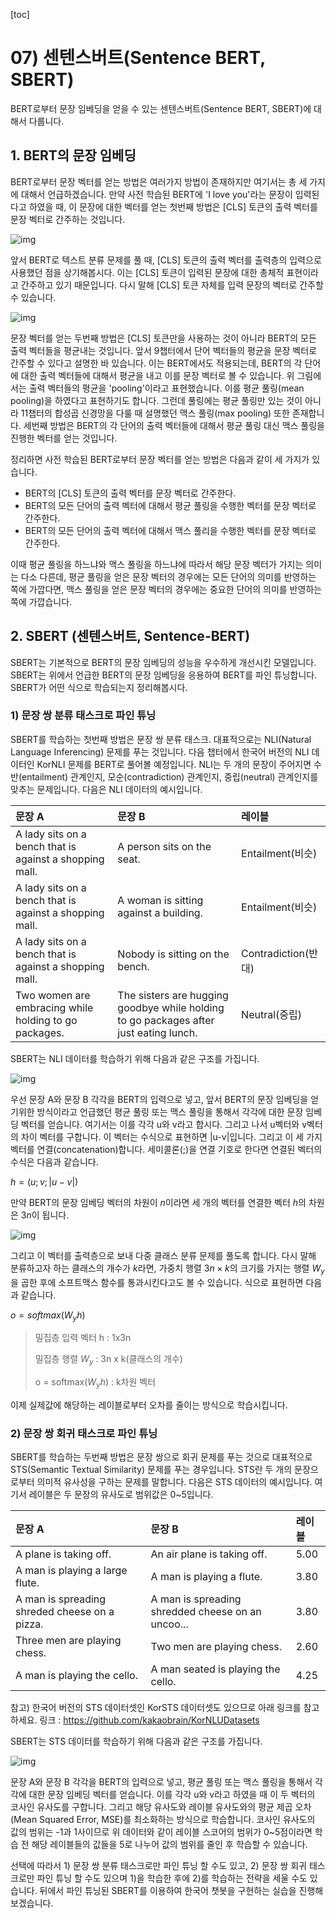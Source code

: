 [toc]

# 07) 센텐스버트(Sentence BERT, SBERT)

BERT로부터 문장 임베딩을 얻을 수 있는 센텐스버트(Sentence BERT, SBERT)에 대해서 다룹니다.

## 1. BERT의 문장 임베딩

BERT로부터 문장 벡터를 얻는 방법은 여러가지 방법이 존재하지만 여기서는 총 세 가지에 대해서 언급하겠습니다. 만약 사전 학습된 BERT에 'I love you'라는 문장이 입력된다고 하였을 때, 이 문장에 대한 벡터를 얻는 첫번째 방법은 [CLS] 토큰의 출력 벡터를 문장 벡터로 간주하는 것입니다.

![img](https://wikidocs.net/images/page/156176/%EA%B7%B8%EB%A6%BC1.PNG)

앞서 BERT로 텍스트 분류 문제를 풀 때, [CLS] 토큰의 출력 벡터를 출력층의 입력으로 사용했던 점을 상기해봅시다. 이는 [CLS] 토큰이 입력된 문장에 대한 총체적 표현이라고 간주하고 있기 때문입니다. 다시 말해 [CLS] 토큰 자체를 입력 문장의 벡터로 간주할 수 있습니다.

![img](https://wikidocs.net/images/page/156176/%EA%B7%B8%EB%A6%BC2.PNG)

문장 벡터를 얻는 두번째 방법은 [CLS] 토큰만을 사용하는 것이 아니라 BERT의 모든 출력 벡터들을 평균내는 것입니다. 앞서 9챕터에서 단어 벡터들의 평균을 문장 벡터로 간주할 수 있다고 설명한 바 있습니다. 이는 BERT에서도 적용되는데, BERT의 각 단어에 대한 출력 벡터들에 대해서 평균을 내고 이를 문장 벡터로 볼 수 있습니다. 위 그림에서는 출력 벡터들의 평균을 'pooling'이라고 표현했습니다. 이를 평균 풀링(mean pooling)을 하였다고 표현하기도 합니다. 그런데 풀링에는 평균 풀링만 있는 것이 아니라 11챕터의 합성곱 신경망을 다룰 때 설명했던 맥스 풀링(max pooling) 또한 존재합니다. 세번째 방법은 BERT의 각 단어의 출력 벡터들에 대해서 평균 풀링 대신 맥스 풀링을 진행한 벡터를 얻는 것입니다.

정리하면 사전 학습된 BERT로부터 문장 벡터를 얻는 방법은 다음과 같이 세 가지가 있습니다.

- BERT의 [CLS] 토큰의 출력 벡터를 문장 벡터로 간주한다.
- BERT의 모든 단어의 출력 벡터에 대해서 평균 풀링을 수행한 벡터를 문장 벡터로 간주한다.
- BERT의 모든 단어의 출력 벡터에 대해서 맥스 풀리을 수행한 벡터를 문장 벡터로 간주한다.

이때 평균 풀링을 하느냐와 맥스 풀링을 하느냐에 따라서 해당 문장 벡터가 가지는 의미는 다소 다른데, 평균 풀링을 얻은 문장 벡터의 경우에는 모든 단어의 의미를 반영하는 쪽에 가깝다면, 맥스 풀링을 얻은 문장 벡터의 경우에는 중요한 단어의 의미를 반영하는 쪽에 가깝습니다.

## 2. SBERT (센텐스버트, Sentence-BERT)

SBERT는 기본적으로 BERT의 문장 임베딩의 성능을 우수하게 개선시킨 모델입니다. SBERT는 위에서 언급한 BERT의 문장 임베딩을 응용하여 BERT를 파인 튜닝합니다. SBERT가 어떤 식으로 학습되는지 정리해봅시다.

### 1) 문장 쌍 분류 태스크로 파인 튜닝

SBERT를 학습하는 첫번째 방법은 문장 쌍 분류 태스크. 대표적으로는 NLI(Natural Language Inferencing) 문제를 푸는 것입니다. 다음 챕터에서 한국어 버전의 NLI 데이터인 KorNLI 문제를 BERT로 풀어볼 예정입니다. NLI는 두 개의 문장이 주어지면 수반(entailment) 관계인지, 모순(contradiction) 관계인지, 중립(neutral) 관계인지를 맞추는 문제입니다. 다음은 NLI 데이터의 예시입니다.

| 문장 A                                                  | 문장 B                                                       | 레이블              |
| :------------------------------------------------------ | :----------------------------------------------------------- | :------------------ |
| A lady sits on a bench that is against a shopping mall. | A person sits on the seat.                                   | Entailment(비슷)    |
| A lady sits on a bench that is against a shopping mall. | A woman is sitting against a building.                       | Entailment(비슷)    |
| A lady sits on a bench that is against a shopping mall. | Nobody is sitting on the bench.                              | Contradiction(반대) |
| Two women are embracing while holding to go packages.   | The sisters are hugging goodbye while holding to go packages after just eating lunch. | Neutral(중립)       |

SBERT는 NLI 데이터를 학습하기 위해 다음과 같은 구조를 가집니다.

![img](https://wikidocs.net/images/page/156176/%EA%B7%B8%EB%A6%BC3.PNG)

우선 문장 A와 문장 B 각각을 BERT의 입력으로 넣고, 앞서 BERT의 문장 임베딩을 얻기위한 방식이라고 언급했던 평균 풀링 또는 맥스 풀링을 통해서 각각에 대한 문장 임베딩 벡터를 얻습니다. 여기서는 이를 각각 u와 v라고 합시다. 그리고 나서 u벡터와 v벡터의 차이 벡터를 구합니다. 이 벡터는 수식으로 표현하면 |u-v|입니다. 그리고 이 세 가지 벡터를 연결(concatenation)합니다. 세미콜론(;)을 연결 기호로 한다면 연결된 벡터의 수식은 다음과 같습니다.

$h = (u; v; |u-v|)$

만약 BERT의 문장 임베딩 벡터의 차원이 $n$이라면 세 개의 벡터를 연결한 벡터 $h$의 차원은 $3n$이 됩니다.

![img](https://wikidocs.net/images/page/156176/%EA%B7%B8%EB%A6%BC4.PNG)

그리고 이 벡터를 출력층으로 보내 다중 클래스 분류 문제를 풀도록 합니다. 다시 말해 분류하고자 하는 클래스의 개수가 $k$라면, 가중치 행렬 $3n × k$의 크기를 가지는 행렬 $W_y$을 곱한 후에 소프트맥스 함수를 통과시킨다고도 볼 수 있습니다. 식으로 표현하면 다음과 같습니다.

$o = softmax(W_{y}h)$ 

> 밀집층 입력 벡터 h : 1x3n
>
> 밀집층 행렬 $W_y$ : 3n x k(클래스의 개수)
>
> o = softmax($W_yh$) : k차원 벡터

이제 실제값에 해당하는 레이블로부터 오차를 줄이는 방식으로 학습시킵니다.

### 2) 문장 쌍 회귀 태스크로 파인 튜닝

SBERT를 학습하는 두번째 방법은 문장 쌍으로 회귀 문제를 푸는 것으로 대표적으로 STS(Semantic Textual Similarity) 문제를 푸는 경우입니다. STS란 두 개의 문장으로부터 의미적 유사성을 구하는 문제를 말합니다. 다음은 STS 데이터의 예시입니다. 여기서 레이블은 두 문장의 유사도로 범위값은 0~5입니다.

| 문장 A                                        | 문장 B                                            | 레이블 |
| :-------------------------------------------- | :------------------------------------------------ | :----- |
| A plane is taking off.                        | An air plane is taking off.                       | 5.00   |
| A man is playing a large flute.               | A man is playing a flute.                         | 3.80   |
| A man is spreading shreded cheese on a pizza. | A man is spreading shredded cheese on an uncoo... | 3.80   |
| Three men are playing chess.                  | Two men are playing chess.                        | 2.60   |
| A man is playing the cello.                   | A man seated is playing the cello.                | 4.25   |

참고) 한국어 버전의 STS 데이터셋인 KorSTS 데이터셋도 있으므로 아래 링크를 참고하세요.
링크 : https://github.com/kakaobrain/KorNLUDatasets

SBERT는 STS 데이터를 학습하기 위해 다음과 같은 구조를 가집니다.

![img](https://wikidocs.net/images/page/156176/%EA%B7%B8%EB%A6%BC5.PNG)

문장 A와 문장 B 각각을 BERT의 입력으로 넣고, 평균 풀링 또는 맥스 풀링을 통해서 각각에 대한 문장 임베딩 벡터를 얻습니다. 이를 각각 u와 v라고 하였을 때 이 두 벡터의 코사인 유사도를 구합니다. 그리고 해당 유사도와 레이블 유사도와의 평균 제곱 오차(Mean Squared Error, MSE)를 최소화하는 방식으로 학습합니다. 코사인 유사도의 값의 범위는 -1과 1사이므로 위 데이터와 같이 레이블 스코어의 범위가 0~5점이라면 학습 전 해당 레이블들의 값들을 5로 나누어 값의 범위를 줄인 후 학습할 수 있습니다.

선택에 따라서 1) 문장 쌍 분류 태스크로만 파인 튜닝 할 수도 있고, 2) 문장 쌍 회귀 태스크로만 파인 튜닝 할 수도 있으며 1)을 학습한 후에 2)를 학습하는 전략을 세울 수도 있습니다. 뒤에서 파인 튜닝된 SBERT를 이용하여 한국어 챗봇을 구현하는 실습을 진행해보겠습니다.



